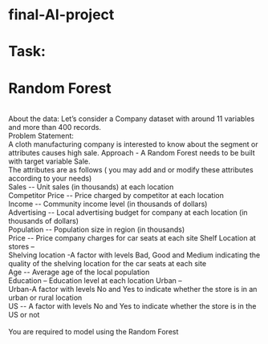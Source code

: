 # final-AI-project
# Task:
# Random Forest

<br>About the data: Let’s consider a Company dataset with around 11 variables and more than 400
records.<br>
Problem Statement:<br>
A cloth manufacturing company is interested to know about the segment or attributes causes high
sale. Approach - A Random Forest needs to be built with target variable Sale.<br>
The attributes are as follows ( you may add and or modify these attributes according to your needs)<br>
Sales -- Unit sales (in thousands) at each location<br>
Competitor Price -- Price charged by competitor at each location<br>
Income -- Community income level (in thousands of dollars)<br>
Advertising -- Local advertising budget for company at each location (in thousands of dollars)<br>
Population -- Population size in region (in thousands)<br>
Price -- Price company charges for car seats at each site Shelf Location at stores –<br>
Shelving location -A factor with levels Bad, Good and Medium indicating the quality of the shelving
location for the car seats at each site<br>
Age -- Average age of the local population<br>
Education – Education level at each location Urban –<br>
Urban-A factor with levels No and Yes to indicate whether the store is in an urban or rural location<br>
US -- A factor with levels No and Yes to indicate whether the store is in the US or not<br>
<br>You are required to model using the Random Forest
